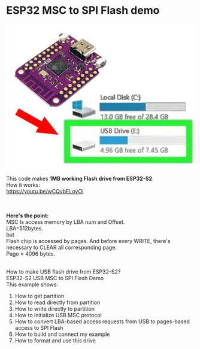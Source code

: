 # ESP32 MSC to SPI Flash demo

<p align="center">
<img src="photo_2024-07-27_22-37-08.jpg" width="700"/>
</p>

This code makes **1MB working Flash drive from ESP32-S2**.    <br>
How it works:    <br>
https://youtu.be/wCQvbELoyOI    <br>
  <br>
  <br>

**Here's the point:**    <br>
MSC Is access memory by LBA num and Offset.     <br>
LBA=512bytes.    <br>
but    <br>
Flash chip is accessed by pages. And before every WRITE, there's necessary to CLEAR all corresponding page.    <br>
Page = 4096 bytes.    <br>
    <br>


How to make USB flash drive from ESP32-S2?    <br>
ESP32-S2 USB MSC to SPI Flash Demo    <br>
This example shows:    <br>
1) How to get partition     <br>
2) How to read directly from partition     <br>
3) How to write directly to partition     <br>
4) How to initialize USB MSC protocol    <br>
5) How to convert LBA-based access requests from USB to pages-based access to SPI Flash     <br>
6) How to build and connect my example     <br>
7) How to format and use this drive    <br>